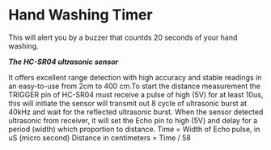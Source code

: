 # **Hand Washing Timer**
This will alert you by a buzzer that countds 20 seconds of your hand washing.

***The HC-SR04 ultrasonic sensor***

It offers excellent range detection with high accuracy and stable readings in an easy-to-use from 2cm to 400 cm.To start the distance measurement the TRIGGER pin of HC-SR04 must receive a pulse of high (5V) for at least 10us, this will initiate the sensor will transmit out 8 cycle of ultrasonic burst at 40kHz and wait for the reflected ultrasonic burst. When the sensor detected ultrasonic from receiver, it will set the Echo pin to high (5V) and delay for a period (width) which proportion to distance. Time = Width of Echo pulse, in uS (micro second) Distance in centimeters = Time / 58
